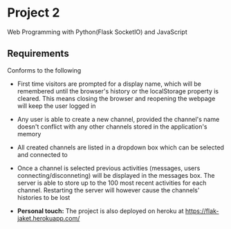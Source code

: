 # Project 2

Web Programming with Python(Flask SocketIO) and JavaScript


## Requirements

Conforms to the following

* First time visitors are prompted for a display name, which will be remembered until the browser's history or the localStorage property is cleared. This means closing the browser and reopening the webpage will keep the user logged in

* Any user is able to create a new channel, provided the channel's name doesn't conflict with any other channels stored in the application's memory

* All created channels are listed in a dropdown box which can be selected and connected to

* Once a channel is selected previous activities (messages, users connecting/disconneting) will be displayed in the messages box. The server is able to store up to the 100 most recent activities for each channel. Restarting the server will however cause the channels' histories to be lost

* **Personal touch:** The project is also deployed on heroku at https://flak-jaket.herokuapp.com/

